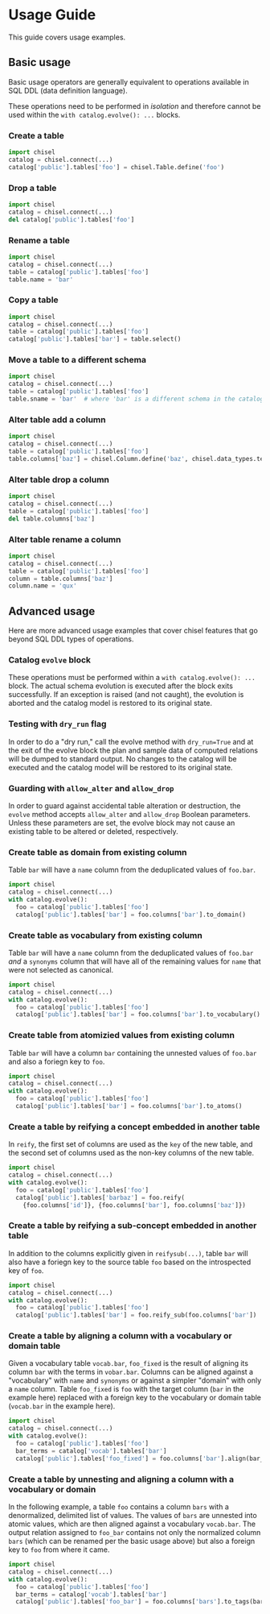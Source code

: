 # Usage Guide

This guide covers usage examples.

## Basic usage

Basic usage operators are generally equivalent to operations available in SQL 
DDL (data definition language).

These operations need to be performed in _isolation_ and therefore cannot be 
used within the `with catalog.evolve(): ...` blocks.

### Create a table

```python
import chisel
catalog = chisel.connect(...)
catalog['public'].tables['foo'] = chisel.Table.define('foo')
```

### Drop a table

```python
import chisel
catalog = chisel.connect(...)
del catalog['public'].tables['foo']
```

### Rename a table

```python
import chisel
catalog = chisel.connect(...)
table = catalog['public'].tables['foo']
table.name = 'bar'
```

### Copy a table

```python
import chisel
catalog = chisel.connect(...)
table = catalog['public'].tables['foo']
catalog['public'].tables['bar'] = table.select()
```

### Move a table to a different schema

```python
import chisel
catalog = chisel.connect(...)
table = catalog['public'].tables['foo']
table.sname = 'bar'  # where 'bar' is a different schema in the catalog
```

### Alter table add a column

```python
import chisel
catalog = chisel.connect(...)
table = catalog['public'].tables['foo']
table.columns['baz'] = chisel.Column.define('baz', chisel.data_types.text)
```

### Alter table drop a column

```python
import chisel
catalog = chisel.connect(...)
table = catalog['public'].tables['foo']
del table.columns['baz']
```

### Alter table rename a column

```python
import chisel
catalog = chisel.connect(...)
table = catalog['public'].tables['foo']
column = table.columns['baz']
column.name = 'qux'
```

## Advanced usage

Here are more advanced usage examples that cover chisel features that go beyond
SQL DDL types of operations.

### Catalog `evolve` block

These operations must be performed within a `with catalog.evolve(): ...` block.
The actual schema evolution is executed after the block exits successfully. If
an exception is raised (and not caught), the evolution is aborted and the
catalog model is restored to its original state.

### Testing with `dry_run` flag

In order to do a "dry run," call the evolve method with `dry_run=True` and at 
the exit of the evolve block the plan and sample data of computed relations
will be dumped to standard output. No changes to the catalog will be executed
and the catalog model will be restored to its original state.

### Guarding with `allow_alter` and `allow_drop`

In order to guard against accidental table alteration or destruction, the 
`evolve` method accepts `allow_alter` and `allow_drop` Boolean parameters. 
Unless these parameters are set, the evolve block may not cause an existing
table to be altered or deleted, respectively.

### Create table as domain from existing column

Table `bar` will have a `name` column from the deduplicated values of `foo.bar`.

```python
import chisel
catalog = chisel.connect(...)
with catalog.evolve():
  foo = catalog['public'].tables['foo']
  catalog['public'].tables['bar'] = foo.columns['bar'].to_domain()
```

### Create table as vocabulary from existing column

Table `bar` will have a `name` column from the deduplicated values of `foo.bar`
_and_ a `synonyms` column that will have all of the remaining values for `name`
that were not selected as canonical.

```python
import chisel
catalog = chisel.connect(...)
with catalog.evolve():
  foo = catalog['public'].tables['foo']
  catalog['public'].tables['bar'] = foo.columns['bar'].to_vocabulary()
```

### Create table from atomizied values from existing column 

Table `bar` will have a column `bar` containing the unnested values of 
`foo.bar` and also a foriegn key to `foo`.

```python
import chisel
catalog = chisel.connect(...)
with catalog.evolve():
  foo = catalog['public'].tables['foo']
  catalog['public'].tables['bar'] = foo.columns['bar'].to_atoms()
```

### Create a table by reifying a concept embedded in another table

In `reify`, the first set of columns are used as the `key` of the new table, 
and the second set of columns used as the non-key columns of the new table.

```python
import chisel
catalog = chisel.connect(...)
with catalog.evolve():
  foo = catalog['public'].tables['foo']
  catalog['public'].tables['barbaz'] = foo.reify(
    {foo.columns['id']}, {foo.columns['bar'], foo.columns['baz']})
```

### Create a table by reifying a sub-concept embedded in another table

In addition to the columns explicitly given in `reifysub(...)`, table `bar` 
will also have a foriegn key to the source table `foo` based on the 
introspected key of `foo`.

```python
import chisel
catalog = chisel.connect(...)
with catalog.evolve():
  foo = catalog['public'].tables['foo']
  catalog['public'].tables['bar'] = foo.reify_sub(foo.columns['bar'])
```

### Create a table by aligning a column with a vocabulary or domain table

Given a vocabulary table `vocab.bar`, `foo_fixed` is the result of aligning
its column `bar` with the terms in `vobar.bar`. Columns can be aligned 
against a "vocabulary" with `name` and `synonyms` or against a simpler
"domain" with only a `name` column. Table `foo_fixed` is `foo` with the
target column (`bar` in the example here) replaced with a foreign key to
the vocabulary or domain table (`vocab.bar` in the example here).

```python
import chisel
catalog = chisel.connect(...)
with catalog.evolve():
  foo = catalog['public'].tables['foo']
  bar_terms = catalog['vocab'].tables['bar']
  catalog['public'].tables['foo_fixed'] = foo.columns['bar'].align(bar_terms)
```

### Create a table by unnesting and aligning a column with a vocabulary or domain

In the following example, a table `foo` contains a column `bars` with a 
denormalized, delimited list of values. The values of `bars` are unnested
into atomic values, which are then aligned against a vocabulary `vocab.bar`.
The output relation assigned to `foo_bar` contains not only the normalized 
column `bars` (which can be renamed per the basic usage above) but also a
foreign key to `foo` from where it came.

```python
import chisel
catalog = chisel.connect(...)
with catalog.evolve():
  foo = catalog['public'].tables['foo']
  bar_terms = catalog['vocab'].tables['bar']
  catalog['public'].tables['foo_bar'] = foo.columns['bars'].to_tags(bar_terms)
```
